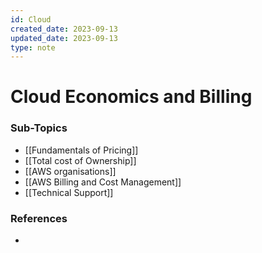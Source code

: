 ```yaml
---
id: Cloud
created_date: 2023-09-13
updated_date: 2023-09-13
type: note
---
```


# Cloud Economics and Billing

### Sub-Topics

- [[Fundamentals of Pricing]]
- [[Total cost of Ownership]]
- [[AWS organisations]]
- [[AWS Billing and Cost Management]]
- [[Technical Support]]

### References

- 
